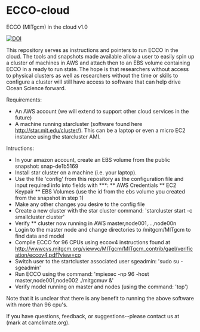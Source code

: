 # ECCO-cloud
ECCO (MITgcm) in the cloud v1.0

[![DOI](https://zenodo.org/badge/76081884.svg)](https://zenodo.org/badge/latestdoi/76081884)

This repository serves as instructions and pointers to run ECCO in the cloud.  The tools and snapshots made available allow a user to easily spin up a cluster of machines in AWS and attach then to an EBS volume containing ECCO in a ready to run state.  The hope is that researchers without access to physical clusters as well as researchers without the time or skills to configure a cluster will still have access to software that can help drive Ocean Science forward.

Requirements:
* An AWS account (we will extend to support other cloud services in the future)
* A machine running starcluster (software found here http://star.mit.edu/cluster/).  This can be a laptop or even a micro EC2 instance using the starcluster AMI.

Intructions:
* In your amazon account, create an EBS volume from the public snapshot: snap-de1b5169 
* Install star cluster on a machine (i.e. your laptop).
* Use the file 'config' from this repository as the configuration file and input required info into fields with ***:
    ** AWS Credentials
    ** EC2 Keypair
    ** EBS Volumes (use the id from the ebs volume you created from the snapshot in step 1)
* Make any other changes you desire to the config file
* Create a new cluster with the star cluster command:  'starcluster start -c smallcluster cluster'
* Verify
    ** cluster now running in AWS master,node001,...,node00n 
* Login to the master node and change directories to /mitgcm/MITgcm to find data and model
* Compile ECCO for 96 CPUs using eccov4 instructions found at http://wwwcvs.mitgcm.org/viewvc/MITgcm/MITgcm_contrib/gael/verification/eccov4.pdf?view=co
* Switch user to the startcluster associated user sgeadmin: 'sudo su - sgeadmin'
* Run ECCO using the command:  'mpiexec -np 96 -host master,node001,node002 ./mitgcmuv &'
* Verify model running on master and nodes (using the command: 'top')

Note that it is unclear that there is any benefit to running the above software with more than 96 cpu's.

If you have questions, feedback, or suggestions--please contact us at (mark at camclimate.org).



